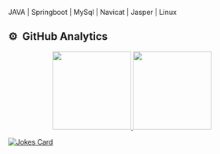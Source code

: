 JAVA | Springboot | MySql | Navicat | Jasper | Linux
## ⚙️ &nbsp;GitHub Analytics  

<div align="center">
  <a href="https://github.com/Callmesammy">
  <img height="160em" src="https://github-readme-stats.vercel.app/api?username=Callmesammy&show_icons=true&theme=blue-green&include_all_commits=true&count_private=true"/>
  <img height="160em" src="https://github-readme-stats.vercel.app/api/top-langs/?username=Callmesammy&layout=compact&langs_count=7&theme=blue-green"/>    
</div>



![Jokes Card](https://readme-jokes.vercel.app/api)



